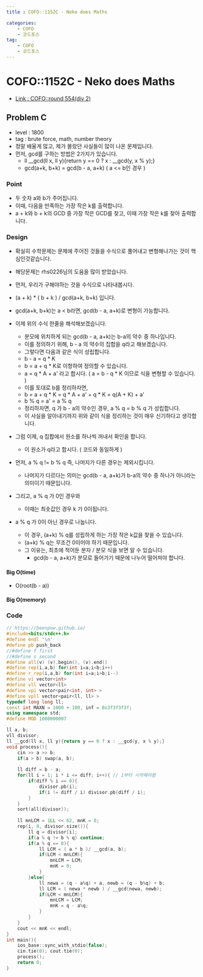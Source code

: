 ```yaml
---
title : COFO::1152C - Neko does Maths

categories:
    - COFO
    - 코드포스
tag:
    - COFO
    - 코드포스
---
```

# COFO::1152C - Neko does Maths
- [Link : COFO::round 554(div 2)](https://codeforces.com/problemset/problem/1152/C)

## Problem C

- level : 1800
- tag : brute force, math, number theory
- 정말 배울게 많고, 제가 몰랐던 사실들이 많이 나온 문제입니다.
- 먼저, gcd를 구하는 방법은 2가지가 있습니다.
  - ll __gcd(ll x, ll y){return y == 0 ? x : __gcd(y, x % y);}
  - gcd(a+k, b+k) = gcd(b - a, a+k) ( a <= b인 경우 )

### Point
- 두 숫자 a와 b가 주어집니다.
- 이때, 다음을 만족하는 가장 작은 k를 출력합니다.
- a + k와 b + k의 GCD 중 가장 작은 GCD를 찾고, 이때 가장 작은 k를 찾아 출력합니다.

### Design
- 확실히 수학문제는 문제에 주어진 것들을 수식으로 풀어내고 변형해나가는 것이 핵심인것같습니다.
- 해당문제는 rhs0226님의 도움을 많이 받았습니다.

- 먼저, 우리가 구해야하는 것을 수식으로 나타내봅시다.
- (a + k) * ( b + k ) / gcd(a+k, b+k) 입니다.
- gcd(a+k, b+k)는 a < b라면, gcd(b - a, a+k)로 변형이 가능합니다.
- 이제 위의 수식 한줄을 해석해보겠습니다.
  - 분모에 위치하게 되는 gcd(b - a, a+k)는 b-a의 약수 중 하나입니다.
  - 이를 정의하기 위해, b - a 의 약수의 집합을 q라고 해보겠습니다.
  - 그렇다면 다음과 같은 식이 성립합니다.
  - b - a = q * K
  - b = a + q * K로 이항하여 정의할 수 있습니다.
  - a = q * A + a' 라고 합시다. ( a = b - q * K  이므로 식을 변형할 수 있습니다. )
  - 이를 토대로 b를 정리하자면,
  - b = a + q * K = q * A + a' + q * K  = q(A + K) + a'
  - b % q = a' = a % q
  - 정리하자면, q 가 b - a의 약수인 경우, a % q = b % q 가 성립합니다.
  - 이 사실을 알아내기까지 위와 같이 식을 정리하는 것이 매우 신기하다고 생각합니다.
- 그럼 이제, q 집합에서 원소를 하나씩 꺼내서 확인을 합니다.
  - 이 원소가 q라고 합시다. ( 코드와 동일하게 )
- 먼저, a % q != b % q 즉, 나머지가 다른 경우는 제외시킵니다.
  - 나머지가 다르다는 의미는 gcd(b - a, a+k)가 b-a의 약수 중 하나가 아니라는 의미이기 때문입니다.
- 그리고, a % q 가 0인 경우와
  - 이때는 최솟값인 경우 k 가 0이됩니다.
- a % q 가 0이 아닌 경우로 나눕니다.
  - 이 경우, (a+k) % q를 성립하게 하는 가장 작은 k값을 찾을 수 있습니다.
  - (a+k) % q는 무조건 0이어야 하기 때문입니다.
  - 그 이유는, 최초에 적어둔 분자 / 분모 식을 보면 알 수 있습니다.
    - gcd(b - a, a+k)가 분모로 들어가기 때문에 나누어 떨어져야 합니다.

#### Big O(time)
- O(root(b - a))

#### Big O(memory)

### Code

```cpp
// https://beenpow.github.io/
#include<bits/stdc++.h>
#define endl '\n'
#define pb push_back
//#define f first
//#define s second
#define all(v) (v).begin(), (v).end()
#define rep(i,a,b) for(int i=a;i<b;i++)
#define r_rep(i,a,b) for(int i=a;i>b;i--)
#define vi vector<int>
#define vll vector<ll>
#define vpi vector<pair<int, int> >
#define vpll vector<pair<ll, ll> >
typedef long long ll;
const int MAXN = 1000 + 100, inf = 0x3f3f3f3f;
using namespace std;
#define MOD 1000000007

ll a, b;
vll divisor;
ll __gcd(ll x, ll y){return y == 0 ? x : __gcd(y, x % y);}
void process(){
    cin >> a >> b;
    if(a > b) swap(a, b);
    
    ll diff = b - a;
    for(ll i = 1; i * i <= diff; i++){ // 1부터 시작해야함
        if(diff % i == 0){
            divisor.pb(i);
            if(i != diff / i) divisor.pb(diff / i);
        }
    }
    sort(all(divisor));
    
    ll mnLCM = 1LL << 62, mnK = 0;
    rep(i, 0, divisor.size()){
        ll q = divisor[i];
        if(a % q != b % q) continue;
        if(a % q == 0){
            ll LCM = ( a * b )/ __gcd(a, b);
            if(LCM < mnLCM){
                mnLCM = LCM;
                mnK = 0;
            }
        }else{
            ll newa = (q - a%q) + a, newb = (q - b%q) + b;
            ll LCM = ( newa * newb ) / __gcd(newa, newb);
            if(LCM < mnLCM){
                mnLCM = LCM;
                mnK = q - a%q;
            }
        }
    }
    cout << mnK << endl;
}
int main(){
    ios_base::sync_with_stdio(false);
    cin.tie(0); cout.tie(0);
    process();
    return 0;
}
```
